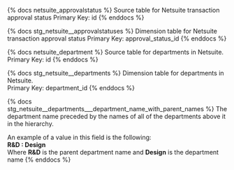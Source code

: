 <!---------- MODEL DOCS ---------->

{% docs netsuite_approvalstatus %}
Source table for Netsuite transaction approval status
Primary Key: id
{% enddocs %}

{% docs stg_netsuite__approvalstatuses %}
Dimension table for Netsuite transaction approval status
Primary Key: approval_status_id
{% enddocs %}

{% docs netsuite_department %}
Source table for departments in Netsuite.  
Primary Key: id
{% enddocs %}

{% docs stg_netsuite__departments %}
Dimension table for departments in Netsuite.  
Primary Key: department_id
{% enddocs %}

{% docs stg_netsuite__departments___department_name_with_parent_names %}
The department name preceded by the names of all of the departments above it in the hierarchy.  

An example of a value in this field is the following:  
**R&D : Design**  
Where **R&D** is the parent department name and **Design** is the department name
{% enddocs %}